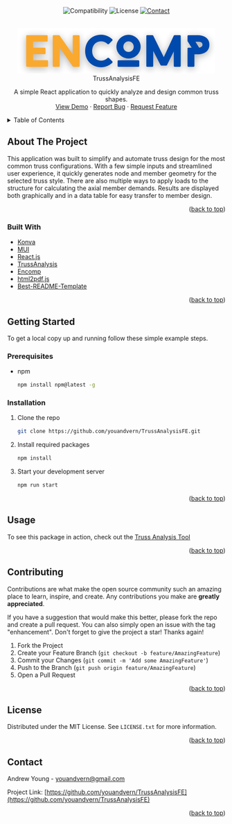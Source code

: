 <div id="top"></div>

<!-- Shields not necessary now. Can be used later on. -->

<!--

<p align="center">
<img src="https://img.shields.io/github/contributors/youandvern/TrussAnalysisFE?style=for-the-badge" alt="Contributors">
<img src="https://img.shields.io/github/forks/youandvern/TrussAnalysisFE?style=for-the-badge" alt="Forks">
<img src="https://img.shields.io/github/stars/youandvern/TrussAnalysisFE?style=for-the-badge" alt="Stars">
<img src="https://img.shields.io/github/issues/youandvern/TrussAnalysisFE?style=for-the-badge" alt="Issues">
</p>


 -->

<p align="center">
<img src="https://img.shields.io/badge/python-3.6-brightgreen?style=for-the-badge" alt="Compatibility">
<img src="https://img.shields.io/github/license/youandvern/TrussAnalysisFE?style=for-the-badge" alt="License">
<a href="https://www.linkedin.com/in/andrew-v-young/">
  <img src="https://img.shields.io/badge/-LinkedIn-black?style=for-the-badge&logo=linkedin&colorB=555" alt="Contact">
</a>
</p>

<!-- PROJECT LOGO -->
<br />
<div align="center">
<img src="/src/components/HomeBar/ENCOMP.png" alt="Encomp Logo>

<h3 align="center">TrussAnalysisFE</h3>

  <p align="center">
    A simple React application to quickly analyze and design common truss shapes.
    <br />
    <a href="https://truss-analysis.encompapp.com/">View Demo</a>
    ·
    <a href="https://github.com/youandvern/TrussAnalysisFE/issues">Report Bug</a>
    ·
    <a href="https://github.com/youandvern/TrussAnalysisFE/issues">Request Feature</a>
  </p>
</div>

<!-- TABLE OF CONTENTS -->
<details>
  <summary>Table of Contents</summary>
  <ol>
    <li>
      <a href="#about-the-project">About The Project</a>
      <ul>
        <li><a href="#built-with">Built With</a></li>
      </ul>
    </li>
    <li>
      <a href="#getting-started">Getting Started</a>
      <ul>
        <li><a href="#prerequisites">Prerequisites</a></li>
        <li><a href="#installation">Installation</a></li>
      </ul>
    </li>
    <li><a href="#usage">Usage</a></li>
    <li><a href="#roadmap">Roadmap</a></li>
    <li><a href="#contributing">Contributing</a></li>
    <li><a href="#license">License</a></li>
    <li><a href="#contact">Contact</a></li>
    <li><a href="#acknowledgments">Acknowledgments</a></li>
  </ol>
</details>

<!-- ABOUT THE PROJECT -->

## About The Project

This application was built to simplify and automate truss design for the most common truss configurations. With a few simple inputs and streamlined user experience, it quickly generates node and member geometry for the selected truss style. There are also multiple ways to apply loads to the structure for calculating the axial member demands. Results are displayed both graphically and in a data table for easy transfer to member design.

<p align="right">(<a href="#top">back to top</a>)</p>

### Built With

- [Konva](https://konvajs.org/)
- [MUI](https://mui.com/)
- [React.js](https://reactjs.org/)
- [TrussAnalysis](https://github.com/youandvern/TrussAnalysis)
- [Encomp](https://github.com/youandvern/encomp)
- [html2pdf.js](https://www.npmjs.com/package/html-to-pdf-js)
- [Best-README-Template](https://github.com/othneildrew/Best-README-Template)

<p align="right">(<a href="#top">back to top</a>)</p>

<!-- GETTING STARTED -->

## Getting Started

To get a local copy up and running follow these simple example steps.

### Prerequisites

- npm
  ```sh
  npm install npm@latest -g
  ```

### Installation

1. Clone the repo
   ```sh
   git clone https://github.com/youandvern/TrussAnalysisFE.git
   ```
2. Install required packages
   ```sh
   npm install
   ```
3. Start your development server
   ```sh
   npm run start
   ```

<p align="right">(<a href="#top">back to top</a>)</p>

<!-- USAGE EXAMPLES -->

## Usage

To see this package in action, check out the [Truss Analysis Tool](https://truss-analysis.encompapp.com/)

<p align="right">(<a href="#top">back to top</a>)</p>

<!-- CONTRIBUTING -->

## Contributing

Contributions are what make the open source community such an amazing place to learn, inspire, and create. Any contributions you make are **greatly appreciated**.

If you have a suggestion that would make this better, please fork the repo and create a pull request. You can also simply open an issue with the tag "enhancement".
Don't forget to give the project a star! Thanks again!

1. Fork the Project
2. Create your Feature Branch (`git checkout -b feature/AmazingFeature`)
3. Commit your Changes (`git commit -m 'Add some AmazingFeature'`)
4. Push to the Branch (`git push origin feature/AmazingFeature`)
5. Open a Pull Request

<p align="right">(<a href="#top">back to top</a>)</p>

<!-- LICENSE -->

## License

Distributed under the MIT License. See `LICENSE.txt` for more information.

<p align="right">(<a href="#top">back to top</a>)</p>

<!-- CONTACT -->

## Contact

Andrew Young - youandvern@gmail.com

Project Link: [https://github.com/youandvern/TrussAnalysisFE](https://github.com/youandvern/TrussAnalysisFE)

<p align="right">(<a href="#top">back to top</a>)</p>
